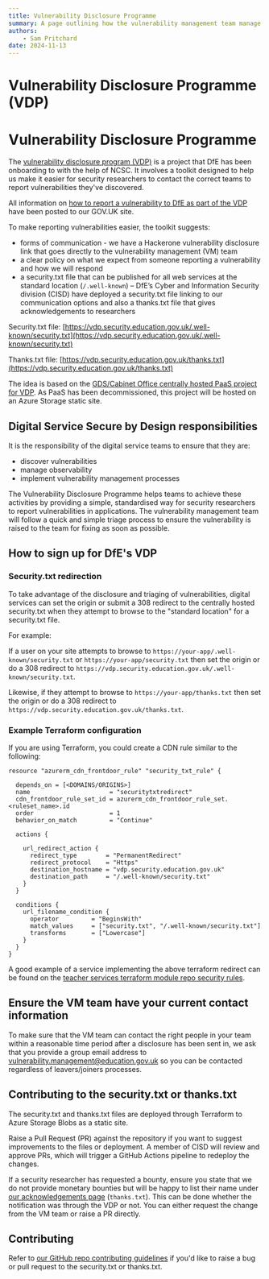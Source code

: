 ```yaml
---
title: Vulnerability Disclosure Programme
summary: A page outlining how the vulnerability management team manage the VDP and links to guides on how DfE teams can start taking advantage of the service
authors:
    - Sam Pritchard
date: 2024-11-13
---
```


# Vulnerability Disclosure Programme (VDP)

# Vulnerability Disclosure Programme
The [vulnerability disclosure program (VDP)](https://www.ncsc.gov.uk/information/vulnerability-disclosure-toolkit) is a project that DfE has been onboarding to with the help of NCSC. It involves a toolkit designed to help us make it easier for security researchers to contact the correct teams to report vulnerabilities they've discovered.

All information on [how to report a vulnerability to DfE as part of the VDP](https://www.gov.uk/guidance/report-a-vulnerability-on-a-department-for-education-system) have been posted to our GOV.UK site.

To make reporting vulnerabilities easier, the toolkit suggests:

* forms of communication -  we have a Hackerone vulnerability disclosure link that goes directly to the vulnerability management (VM) team
* a clear policy on what we expect from someone reporting a vulnerability and how we will respond
* a security.txt file that can be published for all web services at the standard location (`/.well-known`) – DfE’s Cyber and Information Security division (CISD) have deployed a security.txt file linking to our communication options and also a thanks.txt file that gives acknowledgements to researchers


Security.txt file: [https://vdp.security.education.gov.uk/.well-known/security.txt](https://vdp.security.education.gov.uk/.well-known/security.txt)

Thanks.txt file: [https://vdp.security.education.gov.uk/thanks.txt](https://vdp.security.education.gov.uk/thanks.txt)


The idea is based on the [GDS/Cabinet Office centrally hosted PaaS project for VDP](https://github.com/alphagov/security.txt). As PaaS has been decommissioned, this project will be hosted on an Azure Storage static site.

## Digital Service Secure by Design responsibilities
It is the responsibility of the digital service teams to ensure that they are:

* discover vulnerabilities
* manage observability
* implement vulnerability management processes

The Vulnerability Disclosure Programme helps teams to achieve these activities by providing a simple, standardised way for security researchers to report vulnerabilities in applications. The vulnerability management team will follow a quick and simple triage process to ensure the vulnerability is raised to the team for fixing as soon as possible.

## How to sign up for DfE's VDP

### Security.txt redirection

To take advantage of the disclosure and triaging of vulnerabilities, digital services can set the origin or submit a 308 redirect to the centrally hosted security.txt when they attempt to browse to the "standard location" for a security.txt file.

For example:

If a user on your site attempts to browse to `https://your-app/.well-known/security.txt` or `https://your-app/security.txt` then set the origin or do a 308 redirect to `https://vdp.security.education.gov.uk/.well-known/security.txt`.

Likewise, if they attempt to browse to `https://your-app/thanks.txt` then set the origin or do a 308 redirect to `https://vdp.security.education.gov.uk/thanks.txt`.

### Example Terraform configuration
If you are using Terraform, you could create a CDN rule similar to the following:

```
resource "azurerm_cdn_frontdoor_rule" "security_txt_rule" {

  depends_on = [<DOMAINS/ORIGINS>]
  name                      = "securitytxtredirect"
  cdn_frontdoor_rule_set_id = azurerm_cdn_frontdoor_rule_set.<ruleset_name>.id
  order                     = 1
  behavior_on_match         = "Continue"

  actions {

    url_redirect_action {
      redirect_type        = "PermanentRedirect"
      redirect_protocol    = "Https"
      destination_hostname = "vdp.security.education.gov.uk"
      destination_path     = "/.well-known/security.txt"
    }
  }

  conditions {
    url_filename_condition {
      operator         = "BeginsWith"
      match_values     = ["security.txt", "/.well-known/security.txt"]
      transforms       = ["Lowercase"]
    }
  }
}
```

A good example of a service implementing the above terraform redirect can be found on the [teacher services terraform module repo security rules](https://github.com/DFE-Digital/terraform-modules/blob/main/domains/environment_domains/front_door_security_rules.tf).


## Ensure the VM team have your current contact information
To make sure that the VM team can contact the right people in your team within a reasonable time period after a disclosure has been sent in, we ask that you provide a group email address to [vulnerability.management@education.gov.uk](mailto:vulnerability.management@education.gov.uk) so you can be contacted regardless of leavers/joiners processes. 

## Contributing to the security.txt or thanks.txt
The security.txt and thanks.txt files are deployed through Terraform to Azure Storage Blobs as a static site.

Raise a Pull Request (PR) against the repository if you want to suggest improvements to the files or deployment. A member of CISD will review and approve PRs, which will trigger a GitHub Actions pipeline to redeploy the changes.

If a security researcher has requested a bounty, ensure you state that we do not provide monetary bounties but will be happy to list their name under [our acknowledgements page](https://vdp.security.education.gov.uk/thanks.txt) (`thanks.txt`). This can be done whether the notification was through the VDP or not. You can either request the change from the VM team or raise a PR directly.

## Contributing
Refer to [our GitHub repo contributing guidelines](.github/CONTRIBUTING.md) if you'd like to raise a bug or pull request to the security.txt or thanks.txt.

